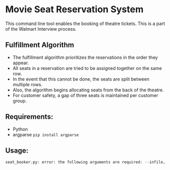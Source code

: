 # Movie Seat Reservation System

This command line tool enables the booking of theatre tickets. This is a part of the Walmart Interview process.

## Fulfillment Algorithm

- The fulfillment algorithm prioritizes the reservations in the order they appear.
- All seats in a reservation are tried to be assigned together on the same row.
- In the event that this cannot be done, the seats are split between multiple rows.
- Also, the algorithm begins allocating seats from the back of the theatre.
- For customer safety, a gap of three seats is maintained per customer group.

## Requirements:
- Python
- argparse `pip install argparse`

## Usage:

```seat_booker.py [-h] [--rows ROWS] [--columns COLUMNS] --infile INFILE --outfile OUTFILE
seat_booker.py: error: the following arguments are required: --infile, --outfile```